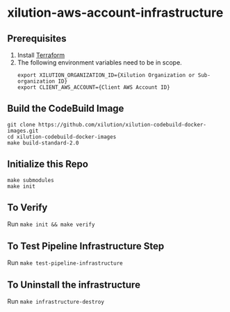 # xilution-aws-account-infrastructure

## Prerequisites

1. Install [Terraform](https://www.terraform.io/)
1. The following environment variables need to be in scope.
    ```
    export XILUTION_ORGANIZATION_ID={Xilution Organization or Sub-organization ID}
    export CLIENT_AWS_ACCOUNT={Client AWS Account ID}
    ```

## Build the CodeBuild Image

```
git clone https://github.com/xilution/xilution-codebuild-docker-images.git
cd xilution-codebuild-docker-images
make build-standard-2.0
```

## Initialize this Repo

```
make submodules
make init
```

## To Verify

Run `make init && make verify`

## To Test Pipeline Infrastructure Step

Run `make test-pipeline-infrastructure`


## To Uninstall the infrastructure

Run `make infrastructure-destroy`

